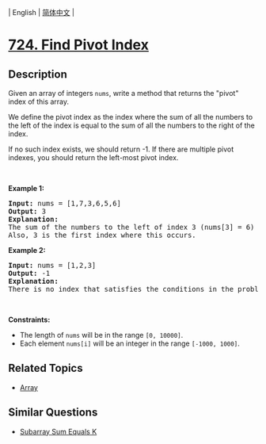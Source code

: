 
| English | [简体中文](README_CN.md) |

# [724. Find Pivot Index](https://leetcode-cn.com/problems/find-pivot-index/)

## Description

<p>Given an array of integers <code>nums</code>, write a method that returns the &quot;pivot&quot; index of this array.</p>

<p>We define the pivot index as the index where the sum of all the numbers to the left of the index is equal to the sum of all the numbers to the right of the index.</p>

<p>If no such index exists, we should return -1. If there are multiple pivot indexes, you should return the left-most pivot index.</p>

<p>&nbsp;</p>
<p><strong>Example 1:</strong></p>

<pre>
<strong>Input:</strong> nums = [1,7,3,6,5,6]
<strong>Output:</strong> 3
<strong>Explanation:</strong>
The sum of the numbers to the left of index 3 (nums[3] = 6) is equal to the sum of numbers to the right of index 3.
Also, 3 is the first index where this occurs.
</pre>

<p><strong>Example 2:</strong></p>

<pre>
<strong>Input:</strong> nums = [1,2,3]
<strong>Output:</strong> -1
<strong>Explanation:</strong>
There is no index that satisfies the conditions in the problem statement.
</pre>

<p>&nbsp;</p>
<p><strong>Constraints:</strong></p>

<ul>
	<li>The length of <code>nums</code> will be in the range <code>[0, 10000]</code>.</li>
	<li>Each element <code>nums[i]</code> will be an integer in the range <code>[-1000, 1000]</code>.</li>
</ul>


## Related Topics

- [Array](https://leetcode-cn.com/tag/array)

## Similar Questions

- [Subarray Sum Equals K](../subarray-sum-equals-k/README_EN.md)
